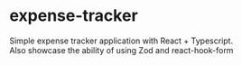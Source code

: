 # expense-tracker
 Simple expense tracker application with React + Typescript.  
 Also showcase the ability of using Zod and react-hook-form
